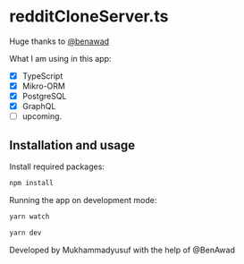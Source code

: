 # redditCloneServer.ts

Huge thanks to [@benawad](https://github.com/benawad)

What I am using in this app:

- [x] TypeScript
- [x] Mikro-ORM
- [x] PostgreSQL
- [x] GraphQL
- [ ] upcoming.

## Installation and usage

Install required packages:

```bash
npm install
```

Running the app on development mode:

```bash
yarn watch
```

```bash
yarn dev
```

Developed by Mukhammadyusuf with the help of @BenAwad
